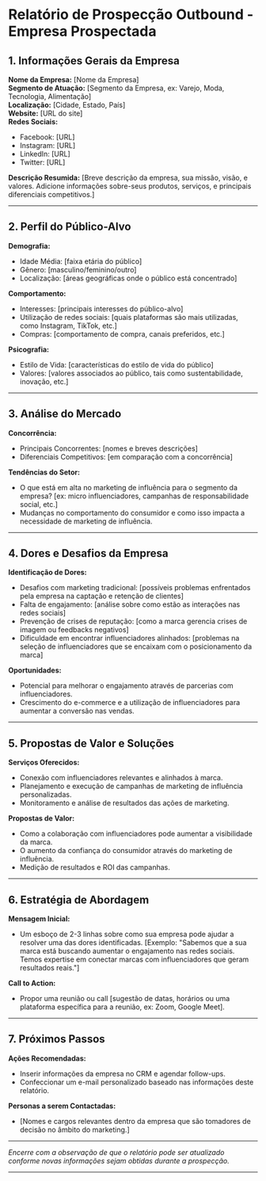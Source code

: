 # Relatório de Prospecção Outbound - Empresa Prospectada

## 1. Informações Gerais da Empresa

**Nome da Empresa:** [Nome da Empresa]  
**Segmento de Atuação:** [Segmento da Empresa, ex: Varejo, Moda, Tecnologia, Alimentação]  
**Localização:** [Cidade, Estado, País]  
**Website:** [URL do site]  
**Redes Sociais:** 
- Facebook: [URL]
- Instagram: [URL]
- LinkedIn: [URL]
- Twitter: [URL]

**Descrição Resumida:**
[Breve descrição da empresa, sua missão, visão, e valores. Adicione informações sobre-seus produtos, serviços, e principais diferenciais competitivos.]

---

## 2. Perfil do Público-Alvo

**Demografia:**
- Idade Média: [faixa etária do público]
- Gênero: [masculino/feminino/outro]
- Localização: [áreas geográficas onde o público está concentrado]

**Comportamento:**
- Interesses: [principais interesses do público-alvo]
- Utilização de redes sociais: [quais plataformas são mais utilizadas, como Instagram, TikTok, etc.]
- Compras: [comportamento de compra, canais preferidos, etc.]

**Psicografia:**
- Estilo de Vida: [características do estilo de vida do público]
- Valores: [valores associados ao público, tais como sustentabilidade, inovação, etc.]

---

## 3. Análise do Mercado

**Concorrência:**
- Principais Concorrentes: [nomes e breves descrições]
- Diferenciais Competitivos: [em comparação com a concorrência]

**Tendências do Setor:**
- O que está em alta no marketing de influência para o segmento da empresa? [ex: micro influenciadores, campanhas de responsabilidade social, etc.]
- Mudanças no comportamento do consumidor e como isso impacta a necessidade de marketing de influência.

---

## 4. Dores e Desafios da Empresa

**Identificação de Dores:**
- Desafios com marketing tradicional: [possíveis problemas enfrentados pela empresa na captação e retenção de clientes]
- Falta de engajamento: [análise sobre como estão as interações nas redes sociais]
- Prevenção de crises de reputação: [como a marca gerencia crises de imagem ou feedbacks negativos]
- Dificuldade em encontrar influenciadores alinhados: [problemas na seleção de influenciadores que se encaixam com o posicionamento da marca]

**Oportunidades:**
- Potencial para melhorar o engajamento através de parcerias com influenciadores.
- Crescimento do e-commerce e a utilização de influenciadores para aumentar a conversão nas vendas.

---

## 5. Propostas de Valor e Soluções

**Serviços Oferecidos:**
- Conexão com influenciadores relevantes e alinhados à marca.
- Planejamento e execução de campanhas de marketing de influência personalizadas.
- Monitoramento e análise de resultados das ações de marketing.

**Propostas de Valor:**
- Como a colaboração com influenciadores pode aumentar a visibilidade da marca.
- O aumento da confiança do consumidor através do marketing de influência.
- Medição de resultados e ROI das campanhas.

---

## 6. Estratégia de Abordagem

**Mensagem Inicial:**
- Um esboço de 2-3 linhas sobre como sua empresa pode ajudar a resolver uma das dores identificadas. [Exemplo: "Sabemos que a sua marca está buscando aumentar o engajamento nas redes sociais. Temos expertise em conectar marcas com influenciadores que geram resultados reais."]

**Call to Action:**
- Propor uma reunião ou call [sugestão de datas, horários ou uma plataforma específica para a reunião, ex: Zoom, Google Meet].

---

## 7. Próximos Passos

**Ações Recomendadas:**
- Inserir informações da empresa no CRM e agendar follow-ups.
- Confeccionar um e-mail personalizado baseado nas informações deste relatório.

**Personas a serem Contactadas:**
- [Nomes e cargos relevantes dentro da empresa que são tomadores de decisão no âmbito do marketing.]

---

*Encerre com a observação de que o relatório pode ser atualizado conforme novas informações sejam obtidas durante a prospecção.* 

---